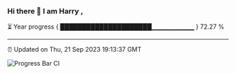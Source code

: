 ### Hi there 👋 I am Harry , 

⏳ Year progress { █████████████████████▁▁▁▁▁▁▁▁▁ } 72.27 %

---

⏰ Updated on Thu, 21 Sep 2023 19:13:37 GMT

![Progress Bar CI](https://github.com/duykhang68/duykhang68/workflows/Progress%20Bar%20CI/badge.svg)
